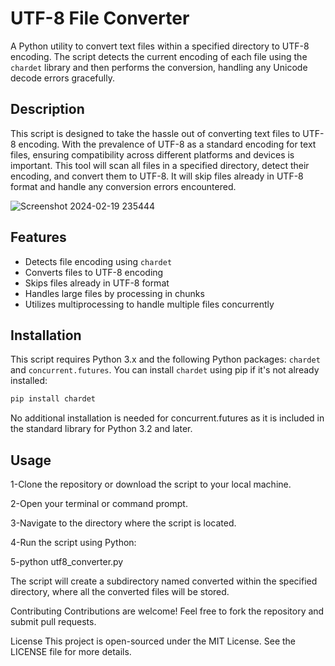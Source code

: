 # UTF-8 File Converter

A Python utility to convert text files within a specified directory to UTF-8 encoding. The script detects the current encoding of each file using the `chardet` library and then performs the conversion, handling any Unicode decode errors gracefully. 

## Description

This script is designed to take the hassle out of converting text files to UTF-8 encoding. With the prevalence of UTF-8 as a standard encoding for text files, ensuring compatibility across different platforms and devices is important. This tool will scan all files in a specified directory, detect their encoding, and convert them to UTF-8. It will skip files already in UTF-8 format and handle any conversion errors encountered.

![Screenshot 2024-02-19 235444](https://github.com/Alndhkordi/UTF-8-File-Converter/assets/60517527/a74c2e19-ce38-47e8-83f3-335543c6df8e)


## Features

- Detects file encoding using `chardet`
- Converts files to UTF-8 encoding
- Skips files already in UTF-8 format
- Handles large files by processing in chunks
- Utilizes multiprocessing to handle multiple files concurrently

## Installation

This script requires Python 3.x and the following Python packages: `chardet` and `concurrent.futures`. You can install `chardet` using pip if it's not already installed:

```bash
pip install chardet
```
No additional installation is needed for concurrent.futures as it is included in the standard library for Python 3.2 and later.


## Usage
1-Clone the repository or download the script to your local machine.

2-Open your terminal or command prompt.

3-Navigate to the directory where the script is located.

4-Run the script using Python:

5-python utf8_converter.py



The script will create a subdirectory named converted within the specified directory, where all the converted files will be stored.

Contributing
Contributions are welcome! Feel free to fork the repository and submit pull requests.

License
This project is open-sourced under the MIT License. See the LICENSE file for more details.

